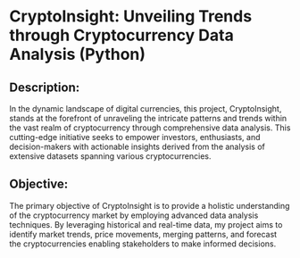 # CryptoInsight: Unveiling Trends through Cryptocurrency Data Analysis (Python)

## Description:

In the dynamic landscape of digital currencies, this project, CryptoInsight, stands at the forefront of unraveling the intricate patterns and trends within the vast realm of cryptocurrency through comprehensive data analysis. This cutting-edge initiative seeks to empower investors, enthusiasts, and decision-makers with actionable insights derived from the analysis of extensive datasets spanning various cryptocurrencies.

## Objective:
The primary objective of CryptoInsight is to provide a holistic understanding of the cryptocurrency market by employing advanced data analysis techniques. By leveraging historical and real-time data, my project aims to identify market trends, price movements, merging patterns, and forecast the cryptocurrencies enabling stakeholders to make informed decisions.
